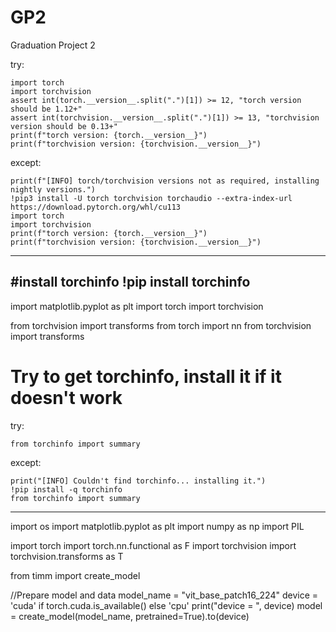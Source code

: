 # GP2
Graduation Project 2

try:
  
    import torch
    import torchvision
    assert int(torch.__version__.split(".")[1]) >= 12, "torch version should be 1.12+"
    assert int(torchvision.__version__.split(".")[1]) >= 13, "torchvision version should be 0.13+"
    print(f"torch version: {torch.__version__}")
    print(f"torchvision version: {torchvision.__version__}")
except:

    print(f"[INFO] torch/torchvision versions not as required, installing nightly versions.")
    !pip3 install -U torch torchvision torchaudio --extra-index-url https://download.pytorch.org/whl/cu113
    import torch
    import torchvision
    print(f"torch version: {torch.__version__}")
    print(f"torchvision version: {torchvision.__version__}")
-------------------------------------------------------------------------------------------------------------
#install torchinfo
!pip install torchinfo
-------------------------------------------------------------------------------------------------------------
import matplotlib.pyplot as plt
import torch
import torchvision

from torchvision import transforms
from torch import nn
from torchvision import transforms

# Try to get torchinfo, install it if it doesn't work
try:

    from torchinfo import summary
except:

    print("[INFO] Couldn't find torchinfo... installing it.")
    !pip install -q torchinfo
    from torchinfo import summary
--------------------------------------------------------------------------------------------------------------    
import os
import matplotlib.pyplot as plt
import numpy as np
import PIL

import torch
import torch.nn.functional as F
import torchvision
import torchvision.transforms as T

from timm import create_model


//Prepare model and data
model_name = "vit_base_patch16_224"
device = 'cuda' if torch.cuda.is_available() else 'cpu'
print("device = ", device)
model = create_model(model_name, pretrained=True).to(device)
